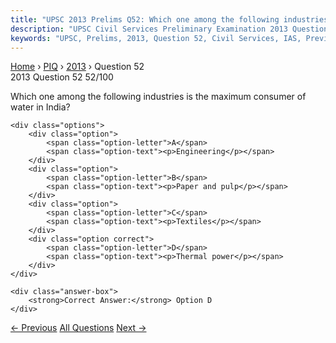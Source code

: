 ```yaml
---
title: "UPSC 2013 Prelims Q52: Which one among the following industries is the maximum cons..."
description: "UPSC Civil Services Preliminary Examination 2013 Question 52 with options and answer"
keywords: "UPSC, Prelims, 2013, Question 52, Civil Services, IAS, Previous Year Questions"
---
```


<nav class="breadcrumb">
    <a href="../../">Home</a>
    <span>›</span>
    <a href="../">PIQ</a>
    <span>›</span>
    <a href="./">2013</a>
    <span>›</span>
    <span>Question 52</span>
</nav>

<div class="question-header">
    <div class="question-meta">
        <span class="year-badge">2013</span>
        <span class="question-number">Question 52</span>
        <span class="progress">52/100</span>
    </div>
    <div class="progress-bar">
        <div class="progress-fill" style="width: 52.0%"></div>
    </div>
</div>

<div class="question-content">
    <div class="question-text">
        <p>Which one among the following industries is the maximum consumer of water in India?</p>
    </div>
    
    <div class="options">
        <div class="option">
            <span class="option-letter">A</span>
            <span class="option-text"><p>Engineering</p></span>
        </div>
        <div class="option">
            <span class="option-letter">B</span>
            <span class="option-text"><p>Paper and pulp</p></span>
        </div>
        <div class="option">
            <span class="option-letter">C</span>
            <span class="option-text"><p>Textiles</p></span>
        </div>
        <div class="option correct">
            <span class="option-letter">D</span>
            <span class="option-text"><p>Thermal power</p></span>
        </div>
    </div>

    <div class="answer-box">
        <strong>Correct Answer:</strong> Option D
    </div>
</div>

<div class="question-nav">
    <a href="../q051-priority-sector-lending-by-banks-in-india-constitu/" class="nav-btn prev">← Previous</a>
    <a href="../" class="nav-btn center">All Questions</a>
    <a href="../q053-to-obtain-full-benefits-of-demographic-dividend-wh/" class="nav-btn next">Next →</a>
</div>
